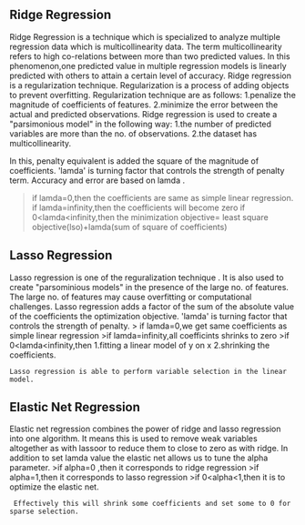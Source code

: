 
 ## Ridge Regression
 Ridge Regression is a technique which is specialized to analyze multiple regression data which is multicollinearity data.
 The term multicollinearity refers to high co-relations between more than two predicted values.
 In this phenomenon,one predicted value in multiple regression models is linearly predicted with others to attain a certain level of accuracy.
 Ridge regression is a regularization technique.
 Regularization is a process of adding objects to prevent overfitting.
   Regularization technique are as follows:
       1.penalize the magnitude of coefficients of features.
       2.minimize the error between the actual and predicted observations.
   Ridge regression is used to create a "parsimonious model" in the following way:
       1.the number of predicted variables are more than the no. of observations.
       2.the dataset has multicollinearity.
      
  In this, penalty equivalent is added the square of the magnitude of coefficients.
  'lamda' is turning factor that controls the strength of penalty term.
  Accuracy and error are based on lamda .
  >if lamda=0,then the coefficients are same as simple linear regression.
  >if lamda=infinity,then the coefficients will become zero
  >if 0<lamda<infinity,then the minimization objective= least square objective(lso)+lamda(sum of square of coefficients)
        

## Lasso Regression
   Lasso regression is one of the reguralization technique .
   It is also used to create "parsominious models" in the presence of the large no. of features.
   The large no. of features may cause overfitting or computational challenges.
   Lasso regression adds a factor of the sum of the absolute value of the coefficients the optimization objective.
  'lamda' is turning factor that controls the strength of penalty.
     > if lamda=0,we get same coefficients as simple linear regression
     >if lamda=infinity,all coefficints shrinks to zero
     >if 0<lamda<infinity,then 
            1.fitting a linear model of y on x
            2.shrinking the coefficients.
     
    Lasso regression is able to perform variable selection in the linear model.            
            
       

## Elastic Net Regression
   
   Elastic net regression combines the power of ridge and lasso regression into one algorithm.
   It means this is used to remove weak variables altogether as with lassoor to reduce them to close to zero as with ridge.
   In addition to set lamda value the elastic net allows us to tune the alpha parameter.
     >if alpha=0 ,then it corresponds to ridge regression
     >if alpha=1,then it corresponds to lasso regression
     >if 0<alpha<1,then it is to optimize the elastic net.
     
     Effectively this will shrink some coefficients and set some to 0 for sparse selection.
